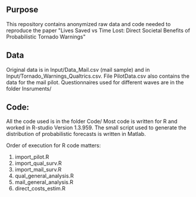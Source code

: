 ## Purpose
This repository contains anonymized raw data and code needed to reproduce the paper "Lives Saved vs Time Lost: Direct Societal Benefits of Probabilistic Tornado Warnings"

## Data
Original data is in Input/Data_Mail.csv (mail sample) and in Input/Tornado_Warnings_Qualtrics.csv.
File PilotData.csv also contains the data for the mail pilot.
Questionnaires used for different waves are in the folder Insruments/

## Code:
All the code used is in the folder Code/
Most code is written for R and worked in R-studio Version 1.3.959. The small script used to generate the distribution of probabilistic forecasts is written in Matlab.

Order of execution for R code matters:
1. import_pilot.R
2. import_qual_surv.R
3. import_mail_surv.R
4. qual_general_analysis.R
5. mail_general_analysis.R
6. direct_costs_estim.R